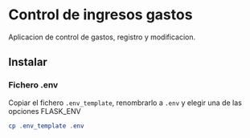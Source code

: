 # Control de ingresos gastos

Aplicacion de control de gastos, registro y modificacion.

## Instalar

### Fichero .env

Copiar el fichero `.env_template`, renombrarlo a `.env` y elegir una de las opciones FLASK_ENV
```powershell
cp .env_template .env
```